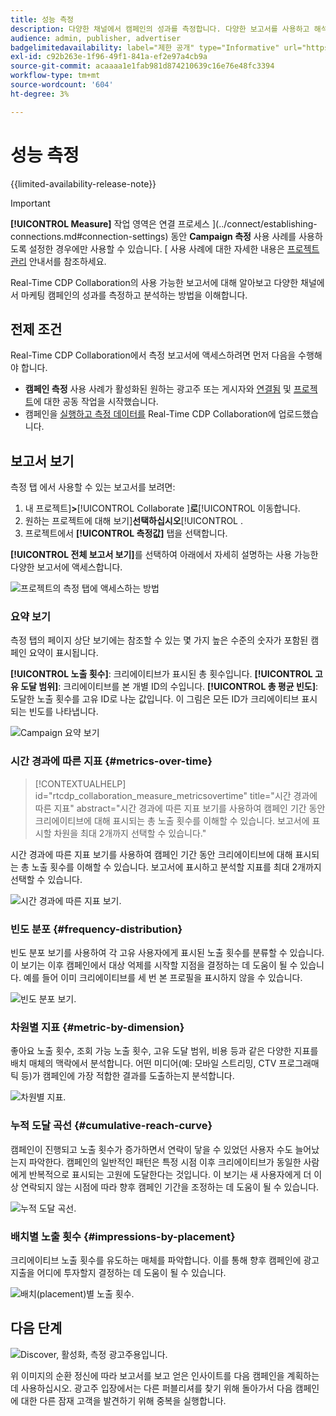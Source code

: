 ```yaml
---
title: 성능 측정
description: 다양한 채널에서 캠페인의 성과를 측정합니다. 다양한 보고서를 사용하고 해석하는 방법을 알아봅니다.
audience: admin, publisher, advertiser
badgelimitedavailability: label="제한 공개" type="Informative" url="https://helpx.adobe.com/legal/product-descriptions/real-time-customer-data-platform-collaboration.html newtab=true"
exl-id: c92b263e-1f96-49f1-841a-ef2e97a4cb9a
source-git-commit: acaaaa1e1fab981d874210639c16e76e48fc3394
workflow-type: tm+mt
source-wordcount: '604'
ht-degree: 3%

---
```


# 성능 측정

{{limited-availability-release-note}}

>[!IMPORTANT]
>
>**[!UICONTROL Measure]** 작업 영역은 연결 프로세스 ](../connect/establishing-connections.md#connection-settings) 동안 **Campaign 측정** 사용 사례를 사용하도록 설정한 경우에만 사용할 수 있습니다. [ 사용 사례에 대한 자세한 내용은 [프로젝트 관리](./manage-projects.md#project-use-cases) 안내서를 참조하세요.

Real-Time CDP Collaboration의 사용 가능한 보고서에 대해 알아보고 다양한 채널에서 마케팅 캠페인의 성과를 측정하고 분석하는 방법을 이해합니다.

## 전제 조건

Real-Time CDP Collaboration에서 측정 보고서에 액세스하려면 먼저 다음을 수행해야 합니다.

* **캠페인 측정** 사용 사례가 활성화된 원하는 광고주 또는 게시자와 [연결됨](/help/guide/connect/establishing-connections.md) 및 [프로젝트](/help/guide/collaborate/manage-projects.md)에 대한 공동 작업을 시작했습니다.
* 캠페인을 [실행하고 측정 데이터를](/help/guide/setup/onboard-measurement-data.md) Real-Time CDP Collaboration에 업로드했습니다.

## 보고서 보기

측정 탭 에서 사용할 수 있는 보고서를 보려면:

1. 내 프로젝트&#x200B;]**>**[!UICONTROL  Collaborate ]**로**[!UICONTROL &#x200B;이동합니다.
2. 원하는 프로젝트에 대해 보기&#x200B;]**선택하십시오**[!UICONTROL .
3. 프로젝트에서 **[!UICONTROL 측정값]** 탭을 선택합니다.

**[!UICONTROL 전체 보고서 보기]**&#x200B;를 선택하여 아래에서 자세히 설명하는 사용 가능한 다양한 보고서에 액세스합니다.

![프로젝트의 측정 탭에 액세스하는 방법](/help/assets/collaborate/measure/measurement.gif)

### 요약 보기

측정 탭의 페이지 상단 보기에는 참조할 수 있는 몇 가지 높은 수준의 숫자가 포함된 캠페인 요약이 표시됩니다.

**[!UICONTROL 노출 횟수]**: 크리에이티브가 표시된 총 횟수입니다.
**[!UICONTROL 고유 도달 범위]**: 크리에이티브를 본 개별 ID의 수입니다.
**[!UICONTROL 총 평균 빈도]**: 도달한 노출 횟수를 고유 ID로 나눈 값입니다. 이 그림은 모든 ID가 크리에이티브 표시되는 빈도를 나타냅니다.

![Campaign 요약 보기](/help/assets/collaborate/measure/campaign-summary.png)

### 시간 경과에 따른 지표 {#metrics-over-time}

>[!CONTEXTUALHELP]
>id="rtcdp_collaboration_measure_metricsovertime"
>title="시간 경과에 따른 지표"
>abstract="시간 경과에 따른 지표 보기를 사용하여 캠페인 기간 동안 크리에이티브에 대해 표시되는 총 노출 횟수를 이해할 수 있습니다. 보고서에 표시할 차원을 최대 2개까지 선택할 수 있습니다."

시간 경과에 따른 지표 보기를 사용하여 캠페인 기간 동안 크리에이티브에 대해 표시되는 총 노출 횟수를 이해할 수 있습니다. 보고서에 표시하고 분석할 지표를 최대 2개까지 선택할 수 있습니다.

![시간 경과에 따른 지표 보기.](/help/assets/collaborate/measure/metrics-over-time.png)

### 빈도 분포 {#frequency-distribution}

빈도 분포 보기를 사용하여 각 고유 사용자에게 표시된 노출 횟수를 분류할 수 있습니다. 이 보기는 이후 캠페인에서 대상 억제를 시작할 지점을 결정하는 데 도움이 될 수 있습니다. 예를 들어 이미 크리에이티브를 세 번 본 프로필을 표시하지 않을 수 있습니다.

![빈도 분포 보기.](/help/assets/collaborate/measure/frequency-distribution.gif)

### 차원별 지표 {#metric-by-dimension}

좋아요 노출 횟수, 조회 가능 노출 횟수, 고유 도달 범위, 비용 등과 같은 다양한 지표를 배치 매체의 맥락에서 분석합니다. 어떤 미디어(예: 모바일 스트리밍, CTV 프로그래매틱 등)가 캠페인에 가장 적합한 결과를 도출하는지 분석합니다.

![차원별 지표.](/help/assets/collaborate/measure/metric-by-dimension.png)

### 누적 도달 곡선 {#cumulative-reach-curve}

캠페인이 진행되고 노출 횟수가 증가하면서 연락이 닿을 수 있었던 사용자 수도 늘어났는지 파악한다. 캠페인의 일반적인 패턴은 특정 시점 이후 크리에이티브가 동일한 사람에게 반복적으로 표시되는 고원에 도달한다는 것입니다. 이 보기는 새 사용자에게 더 이상 연락되지 않는 시점에 따라 향후 캠페인 기간을 조정하는 데 도움이 될 수 있습니다.

![누적 도달 곡선.](/help/assets/collaborate/measure/cumulative-reach-curve.png)

### 배치별 노출 횟수 {#impressions-by-placement}

크리에이티브 노출 횟수를 유도하는 매체를 파악합니다. 이를 통해 향후 캠페인에 광고 지출을 어디에 투자할지 결정하는 데 도움이 될 수 있습니다.

![배치(placement)별 노출 횟수.](/help/assets/collaborate/measure/impressions-by-placement.png)

## 다음 단계

![Discover, 활성화, 측정 광고주용입니다.](/help/assets/end-to-end-workflow/discover-activate-measure.png)

위 이미지의 순환 정신에 따라 보고서를 보고 얻은 인사이트를 다음 캠페인을 계획하는 데 사용하십시오. 광고주 입장에서는 다른 퍼블리셔를 찾기 위해 돌아가서 다음 캠페인에 대한 다른 잠재 고객을 발견하기 위해 중복을 실행합니다.
